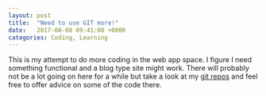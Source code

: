 ```yaml
---
layout: post
title:  "Need to use GIT more!"
date:   2017-08-08 09:41:00 +0000
categories: Coding, Learning
---
```

This is my attempt to do more coding in the web app space.  I figure I need something functional and a blog type site might work.  There will probably not be a lot going on here for a while but take a look at my [git repos][dewser-gh] and feel free to offer advice on some of the code there.

[dewser-gh]:   https://github.com/TheDewser/
[dewser-tw]:   https://twitter.com/dewser
